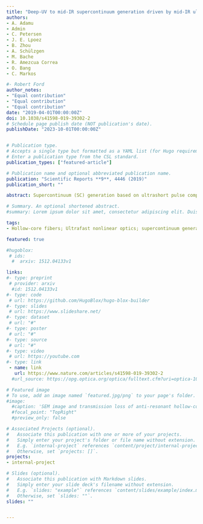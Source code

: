 ```yaml
---
title: "Deep-UV to mid-IR supercontinuum generation driven by mid-IR ultrashort pulses in a gas-filled hollow-core fiber"
authors:
- A. Adamu
- Admin
- C. Petersen
- J. E. Lpoez
- B. Zhou
- A. Schülzgen
- M. Bache
- R. Amezcua Correa
- O. Bang
- C. Markos

#- Robert Ford
author_notes:
- "Equal contribution"
- "Equal contribution"
- "Equal contribution"
date: "2019-04-01T00:00:00Z"
doi: 10.1038/s41598-019-39302-2
# Schedule page publish date (NOT publication's date).
publishDate: "2023-10-01T00:00:00Z"


# Publication type.
# Accepts a single type but formatted as a YAML list (for Hugo requirements).
# Enter a publication type from the CSL standard.
publication_types: ["featured-article"]

# Publication name and optional abbreviated publication name.
publication: "Scientific Reports **9**, 4446 (2019)"
publication_short: ""

abstract: Supercontinuum (SC) generation based on ultrashort pulse compression constitutes one of the most promising technologies towards ultra-wide bandwidth, high-brightness, and spatially coherent light sources for applications such as spectroscopy and microscopy. Here, multi-octave SC generation in a gas-filled hollow-core antiresonant fiber (HC-ARF) is reported spanning from 200 nm in the deep ultraviolet (DUV) to 4000 nm in the mid-infrared (mid-IR) having an output energy of 5 μJ. This was obtained by pumping at the center wavelength of the first anti-resonant transmission window (2460 nm) with ~100 fs pulses and an injected pulse energy of ~8 μJ. The mechanism behind the extreme spectral broadening relies upon intense soliton-plasma nonlinear dynamics which leads to efficient soliton self-compression and phase-matched dispersive wave (DW) emission in the DUV region. The strongest DW is observed at 275 nm which corresponds to the calculated phase-matching wavelength of the pump. Furthermore, the effect of changing the pump pulse energy and gas pressure on the nonlinear dynamics and their direct impact on SC generation was investigated. This work represents another step towards gas-filled fiber-based coherent sources, which is set to have a major impact on applications spanning from DUV to mid-IR.

# Summary. An optional shortened abstract.
#summary: Lorem ipsum dolor sit amet, consectetur adipiscing elit. Duis posuere tellus ac convallis placerat. Proin tincidunt magna sed ex sollicitudin condimentum.

tags:
- Hollow-core fibers; Ultrafast nonlinear optics; supercontinuum generation; soliton

featured: true

#hugoblox:
 # ids:
  #  arxiv: 1512.04133v1

links:
#- type: preprint
 # provider: arxiv
  #id: 1512.04133v1
#- type: code
 # url: https://github.com/HugoBlox/hugo-blox-builder
#- type: slides
 # url: https://www.slideshare.net/
#- type: dataset
 # url: "#"
#- type: poster
 # url: "#"
#- type: source
 # url: "#"
#- type: video
 # url: https://youtube.com
#- type: link
 - name: link
   url: https://www.nature.com/articles/s41598-019-39302-2
  #url_source: https://opg.optica.org/optica/fulltext.cfm?uri=optica-10-10-1253

# Featured image
# To use, add an image named `featured.jpg/png` to your page's folder. 
#image:
  #caption: 'SEM image and transmission loss of anti-resonant hollow-core fiber'
  #focal_point: "TopRight"
  #preview_only: false

# Associated Projects (optional).
#   Associate this publication with one or more of your projects.
#   Simply enter your project's folder or file name without extension.
#   E.g. `internal-project` references `content/project/internal-project/index.md`.
#   Otherwise, set `projects: []`.
projects:
- internal-project

# Slides (optional).
#   Associate this publication with Markdown slides.
#   Simply enter your slide deck's filename without extension.
#   E.g. `slides: "example"` references `content/slides/example/index.md`.
#   Otherwise, set `slides: ""`.
slides: ""


---
```

